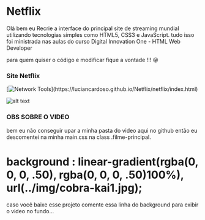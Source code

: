 # Netflix  

Olá bem eu Recrie a interface do principal site de streaming mundial utilizando tecnologias simples como HTML5, CSS3 e JavaScript.
tudo isso foi ministrada nas aulas do curso Digital Innovation One - HTML Web Developer

para quem quiser o código e modificar fique a vontade !!! 😝

### Site Netflix
[![Network Tools](https://img.shields.io/badge/-🌐%20Netflix%20Link-000?)](https://luciancardoso.github.io/Netflix/netflix/index.html)

![alt text](https://github.com/luciancardoso/Netflix/netflix.PNG)


### OBS SOBRE O VIDEO

bem eu não conseguir upar a minha pasta do video aqui no github então eu descomentei na minha main.css na class .filme-principal.

# background     : linear-gradient(rgba(0, 0, 0, .50), rgba(0, 0, 0, .50)100%), url(../img/cobra-kai1.jpg);

caso você baixe esse projeto comente essa linha do background para exibir o video no fundo...

